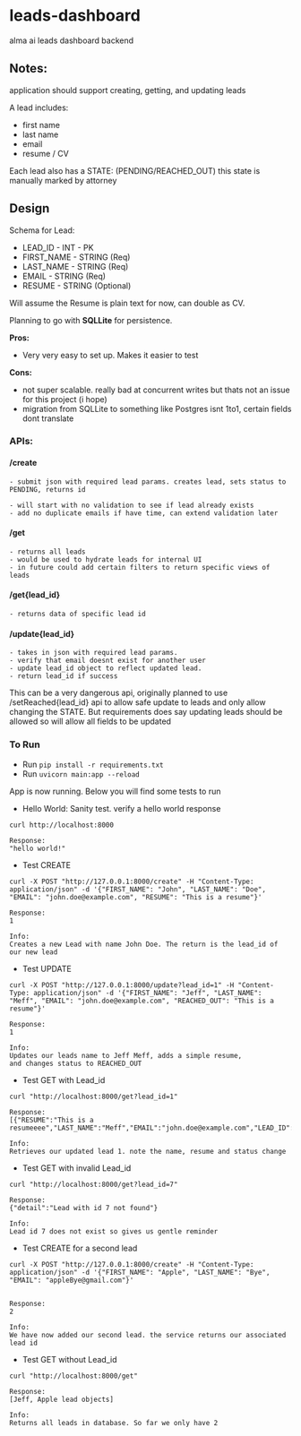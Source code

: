 # leads-dashboard
alma ai leads dashboard backend


## Notes:
application should support creating, getting, and updating leads

A lead includes:
- first name
- last name
- email
- resume / CV

Each lead also has a STATE: (PENDING/REACHED_OUT)
this state is manually marked by attorney

## Design

Schema for Lead:
- LEAD_ID - INT - PK
- FIRST_NAME - STRING (Req)
- LAST_NAME - STRING (Req)
- EMAIL - STRING (Req)
- RESUME - STRING (Optional)

Will assume the Resume is plain text for now, can double as CV.

Planning to go with **SQLLite** for persistence.

__Pros:__ 
- Very very easy to set up. Makes it easier to test

__Cons:__
- not super scalable. really bad at concurrent writes but thats not an issue for this project (i hope)
- migration from SQLLite to something like Postgres isnt 1to1, certain fields dont translate

### APIs:
#### /create 
    - submit json with required lead params. creates lead, sets status to PENDING, returns id

    - will start with no validation to see if lead already exists
    - add no duplicate emails if have time, can extend validation later

#### /get 
    - returns all leads
    - would be used to hydrate leads for internal UI
    - in future could add certain filters to return specific views of leads

#### /get{lead_id} 
    - returns data of specific lead id


#### /update{lead_id}
    - takes in json with required lead params.
    - verify that email doesnt exist for another user
    - update lead_id object to reflect updated lead. 
    - return lead_id if success

This can be a very dangerous api, originally planned to use /setReached{lead_id} api to allow safe
update to leads and only allow changing the STATE. But requirements does say updating leads should
be allowed so will allow all fields to be updated


### To Run

- Run `pip install -r requirements.txt`
- Run `uvicorn main:app --reload`

App is now running. Below you will find some tests to run


- Hello World:
Sanity test. verify a hello world response

```
curl http://localhost:8000

Response:
"hello world!"

```

- Test CREATE
```
curl -X POST "http://127.0.0.1:8000/create" -H "Content-Type: application/json" -d '{"FIRST_NAME": "John", "LAST_NAME": "Doe", "EMAIL": "john.doe@example.com", "RESUME": "This is a resume"}'

Response:
1

Info:
Creates a new Lead with name John Doe. The return is the lead_id of our new lead

```
- Test UPDATE
```
curl -X POST "http://127.0.0.1:8000/update?lead_id=1" -H "Content-Type: application/json" -d '{"FIRST_NAME": "Jeff", "LAST_NAME": "Meff", "EMAIL": "john.doe@example.com", "REACHED_OUT": "This is a resume"}'

Response:
1

Info:
Updates our leads name to Jeff Meff, adds a simple resume, 
and changes status to REACHED_OUT

```
- Test GET with Lead_id
```
curl "http://localhost:8000/get?lead_id=1"

Response:
[{"RESUME":"This is a resumeeee","LAST_NAME":"Meff","EMAIL":"john.doe@example.com","LEAD_ID":1,"FIRST_NAME":"Jeff","STATE":"PENDING"}]%

Info:
Retrieves our updated lead 1. note the name, resume and status change
```

- Test GET with invalid Lead_id
```
curl "http://localhost:8000/get?lead_id=7"

Response:
{"detail":"Lead with id 7 not found"}

Info:
Lead id 7 does not exist so gives us gentle reminder

```

- Test CREATE for a second lead
```
curl -X POST "http://127.0.0.1:8000/create" -H "Content-Type: application/json" -d '{"FIRST_NAME": "Apple", "LAST_NAME": "Bye", "EMAIL": "appleBye@gmail.com"}'


Response:
2

Info:
We have now added our second lead. the service returns our associated lead id

```


- Test GET without Lead_id
```
curl "http://localhost:8000/get"

Response:
[Jeff, Apple lead objects]

Info: 
Returns all leads in database. So far we only have 2
```
